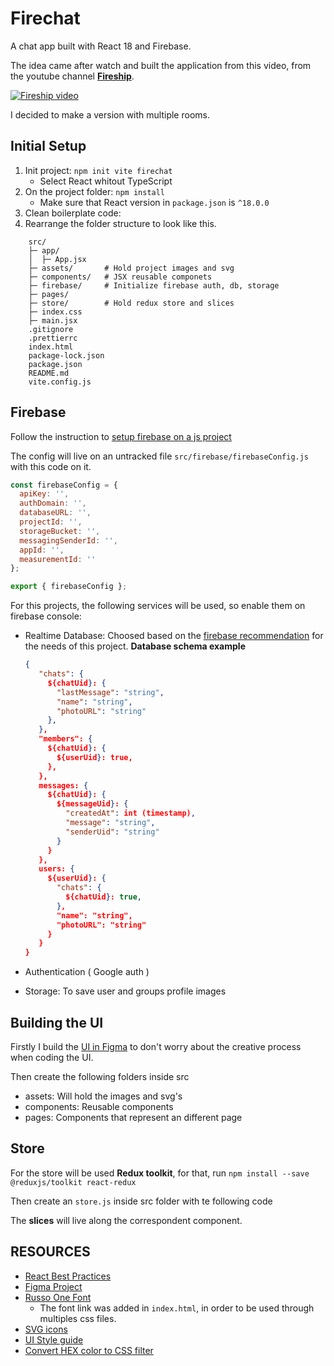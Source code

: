 # Firechat

A chat app built with React 18 and Firebase.

The idea came after watch and built the application from this video, from the youtube channel [**Fireship**](https://www.youtube.com/c/Fireship).

[![Fireship video](https://img.youtube.com/vi/zQyrwxMPm88/0.jpg)](https://www.youtube.com/watch?v=zQyrwxMPm88&t)

I decided to make a version with multiple rooms.

## Initial Setup

1. Init project: `npm init vite firechat`
   - Select React whitout TypeScript
2. On the project folder: `npm install`
   - Make sure that React version in `package.json` is `^18.0.0`
3. Clean boilerplate code:
4. Rearrange the folder structure to look like this.

```text
    src/
    ├─ app/
    │  ├─ App.jsx
    ├─ assets/       # Hold project images and svg
    ├─ components/   # JSX reusable componets
    ├─ firebase/     # Initialize firebase auth, db, storage
    ├─ pages/
    ├─ store/        # Hold redux store and slices
    ├─ index.css
    ├─ main.jsx
    .gitignore
    .prettierrc
    index.html
    package-lock.json
    package.json
    README.md
    vite.config.js
```

## Firebase

Follow the instruction to [setup firebase on a js project](https://firebase.google.com/docs/web/setup)

The config will live on an untracked file `src/firebase/firebaseConfig.js` with this code on it.

```JavaScript
const firebaseConfig = {
  apiKey: '',
  authDomain: '',
  databaseURL: '',
  projectId: '',
  storageBucket: '',
  messagingSenderId: '',
  appId: '',
  measurementId: ''
};

export { firebaseConfig };

```

For this projects, the following services will be used, so enable them on firebase console:

- Realtime Database: Choosed based on the [firebase recommendation](https://firebase.google.com/docs/database/rtdb-vs-firestore?#which_database_does_firebase_recommend) for the needs of this project.
  **Database schema example**

  ```json
  {
     "chats": {
       ${chatUid}: {
         "lastMessage": "string",
         "name": "string",
         "photoURL": "string"
       },
     },
     "members": {
       ${chatUid}: {
         ${userUid}: true,
       },
     },
     messages: {
       ${chatUid}: {
         ${messageUid}: {
           "createdAt": int (timestamp),
           "message": "string",
           "senderUid": "string"
         }
       }
     },
     users: {
       ${userUid}: {
         "chats": {
           ${chatUid}: true,
         },
         "name": "string",
         "photoURL": "string"
       }
     }
  }
  ```

- Authentication ( Google auth )
- Storage: To save user and groups profile images

## Building the UI

Firstly I build the [UI in Figma](https://www.figma.com/file/xWSEVZcheB2anMFPPOZ42B/Firechat?node-id=0%3A1) to don't worry about the creative process when coding the UI.

Then create the following folders inside src

- assets: Will hold the images and svg's
- components: Reusable components
- pages: Components that represent an different page

## Store

For the store will be used **Redux toolkit**, for that, run `npm install --save @reduxjs/toolkit react-redux`

Then create an `store.js` inside src folder with te following code

The **slices** will live along the correspondent component.

## RESOURCES

- [React Best Practices](https://www.freecodecamp.org/news/best-practices-for-react/)
- [Figma Project](https://www.figma.com/file/xWSEVZcheB2anMFPPOZ42B/Firechat?node-id=0%3A1)
- [Russo One Font](https://fonts.google.com/specimen/Russo+One#standard-styles)
  - The font link was added in `index.html`, in order to be used through multiples css files.
- [SVG icons](https://www.svgrepo.com/)
- [UI Style guide](https://material.io/design/color/dark-theme.html#properties)
- [Convert HEX color to CSS filter](https://codepen.io/sosuke/pen/Pjoqqp)
